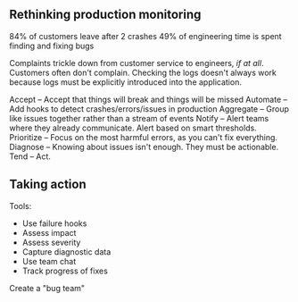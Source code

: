 ## Rethinking production monitoring

84% of customers leave after 2 crashes
49% of engineering time is spent finding and fixing bugs

Complaints trickle down from customer service to engineers, _if at all_.
Customers often don't complain.
Checking the logs doesn't always work because logs must be explicitly introduced into the application.

Accept – Accept that things will break and things will be missed
Automate – Add hooks to detect crashes/errors/issues in production
Aggregate – Group like issues together rather than a stream of events
Notify – Alert teams where they already communicate. Alert based on smart thresholds.
Prioritize – Focus on the most harmful errors, as you can't fix everything.
Diagnose – Knowing about issues isn't enough. They must be actionable.
Tend – Act.


## Taking action

Tools:

* Use failure hooks
* Assess impact
* Assess severity
* Capture diagnostic data
* Use team chat
* Track progress of fixes

Create a "bug team"
